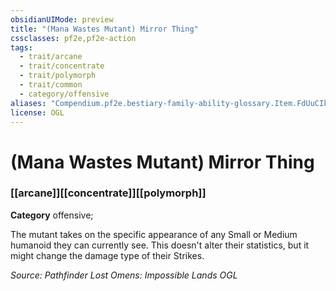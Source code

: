 ```yaml
---
obsidianUIMode: preview
title: "(Mana Wastes Mutant) Mirror Thing"
cssclasses: pf2e,pf2e-action
tags:
  - trait/arcane
  - trait/concentrate
  - trait/polymorph
  - trait/common
  - category/offensive
aliases: "Compendium.pf2e.bestiary-family-ability-glossary.Item.FdUuCIkQxVoTGM78"
license: OGL
---
```

# (Mana Wastes Mutant) Mirror Thing

### [[arcane]][[concentrate]][[polymorph]]

**Category** offensive; 




The mutant takes on the specific appearance of any Small or Medium humanoid they can currently see. This doesn't alter their statistics, but it might change the damage type of their Strikes.

*Source: Pathfinder Lost Omens: Impossible Lands*
*OGL*